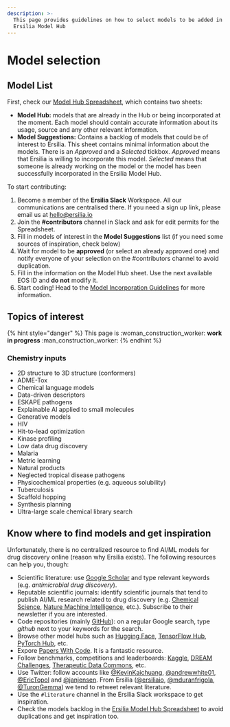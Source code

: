 ```yaml
---
description: >-
  This page provides guidelines on how to select models to be added in the
  Ersilia Model Hub
---
```


# Model selection

## Model List

First, check our [Model Hub Spreadsheet](https://docs.google.com/spreadsheets/d/1TQdei8kkF6zMGyDn0km0qmjZb6p-PM9gsBnSWg3637s/edit?usp=sharing), which contains two sheets:

* **Model Hub:** models that are already in the Hub or being incorporated at the moment. Each model should contain accurate information about its usage, source and any other relevant information.
* **Model Suggestions:** Contains a backlog of models that could be of interest to Ersilia. This sheet contains minimal information about the models. There is an _Approved_ and a _Selected_ tickbox. _Approved_ means that Ersilia is willing to incorporate this model. _Selected_ means that someone is already working on the model or the model has been successfully incorporated in the Ersilia Model Hub.

To start contributing:

1. Become a member of the **Ersilia Slack** Workspace. All our communications are centralised there. If you need a sign up link, please email us at hello@ersilia.io
2. Join the **#contributors** channel in Slack and ask for edit permits for the Spreadsheet.
3. Fill in models of interest in the **Model Suggestions** list (if you need some sources of inspiration, check below)
4. Wait for model to be **approved** (or select an already approved one) and notify everyone of your selection on the #contributors channel to avoid duplication.
5. Fill in the information on the Model Hub sheet. Use the next available EOS ID and **do not** modify it.
6. Start coding! Head to the [Model Incorporation Guidelines](contribute-models.md) for more information.

## Topics of interest

{% hint style="danger" %}
This page is :woman\_construction\_worker: **work in progress** :man\_construction\_worker:
{% endhint %}

### Chemistry inputs

* 2D structure to 3D structure (conformers)
* ADME-Tox
* Chemical language models
* Data-driven descriptors
* ESKAPE pathogens
* Explainable AI applied to small molecules
* Generative models
* HIV
* Hit-to-lead optimization
* Kinase profiling
* Low data drug discovery
* Malaria
* Metric learning
* Natural products
* Neglected tropical disease pathogens
* Physicochemical properties (e.g. aqueous solubility)
* Tuberculosis
* Scaffold hopping
* Synthesis planning
* Ultra-large scale chemical library search

## Know where to find models and get inspiration

Unfortunately, there is no centralized resource to find AI/ML models for drug discovery online (reason why Ersilia exists). The following resources can help you, though:

* Scientific literature: use [Google Scholar](https://scholar.google.com) and type relevant keywords (e.g. _antimicrobial drug discovery_).
* Reputable scientific journals: identify scientific journals that tend to publish AI/ML research related to drug discovery (e.g. [Chemical Science](https://www.rsc.org/journals-books-databases/about-journals/chemical-science/), [Nature Machine Intelligence](https://www.nature.com/natmachintell/), etc.). Subscribe to their newsletter if you are interested.
* Code repositories (mainly [GitHub](https://github.com)): on a regular Google search, type _github_ next to your keywords for the search.
* Browse other model hubs such as [Hugging Face](https://huggingface.co), [TensorFlow Hub](https://tensorflow.org/hub), [PyTorch Hub](https://pytorch.org/hub), etc.
* Expore [Papers With Code](https://paperswithcode.com/). It is a fantastic resource.
* Follow benchmarks, competitions and leaderboards: [Kaggle](https://www.kaggle.com/), [DREAM Challenges](https://dreamchallenges.org/), [Therapeutic Data Commons](https://tdcommons.ai/), etc.
* Use Twitter: follow accounts like [@KevinKaichuang](https://twitter.com/KevinKaichuang), [@andrewwhite01](https://twitter.com/andrewwhite01), [@EricTopol](https://twitter.com/erictopol) and [@janjensen](https://twitter.com/janjensen). From Ersilia ([@ersiliaio](https://twitter.com/ersiliaio), [@mduranfrigola](https://twitter.com/mduranfrigola), [@TuronGemma](https://twitter.com/TuronGemma)) we tend to retweet relevant literature.
* Use the `#literature` channel in the Ersilia Slack workspace to get inspiration.
* Check the models backlog in the [Ersilia Model Hub Spreadsheet](https://docs.google.com/spreadsheets/d/1TQdei8kkF6zMGyDn0km0qmjZb6p-PM9gsBnSWg3637s/edit?usp=sharing) to avoid duplications and get inspiration too.

###
